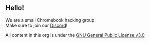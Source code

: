 ## Hello!
We are a small Chromebook hacking group.
<br>
Make sure to join our [Discord](https://discord.gg/nrMVY29MUb)!

All content in this org is under the [GNU General Public License v3.0](./LICENSE)
